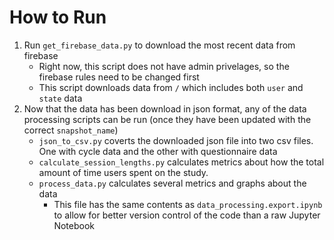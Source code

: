 # How to Run
1. Run `get_firebase_data.py` to download the most recent data from firebase
    - Right now, this script does not have admin privelages, so the firebase rules need to be changed first
    - This script downloads data from `/` which includes both `user` and `state` data
2. Now that the data has been download in json format, any of the data processing scripts can be run (once they have been updated with the correct `snapshot_name`)
    - `json_to_csv.py` coverts the downloaded json file into two csv files. One with cycle data and the other with questionnaire data
    - `calculate_session_lengths.py` calculates metrics about how the total amount of time users spent on the study.
    - `process_data.py` calculates several metrics and graphs about the data
        - This file has the same contents as `data_processing.export.ipynb` to allow for better version control of the code than a raw Jupyter Notebook